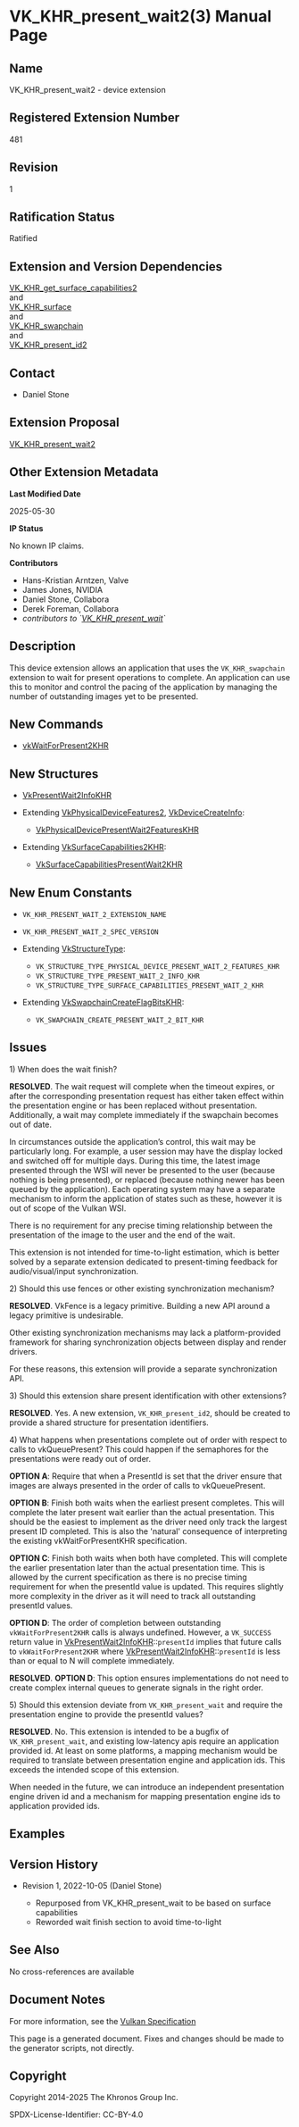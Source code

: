 # VK\_KHR\_present\_wait2(3) Manual Page

## Name

VK\_KHR\_present\_wait2 - device extension



## [](#_registered_extension_number)Registered Extension Number

481

## [](#_revision)Revision

1

## [](#_ratification_status)Ratification Status

Ratified

## [](#_extension_and_version_dependencies)Extension and Version Dependencies

[VK\_KHR\_get\_surface\_capabilities2](https://registry.khronos.org/vulkan/specs/latest/man/html/VK_KHR_get_surface_capabilities2.html)  
and  
[VK\_KHR\_surface](https://registry.khronos.org/vulkan/specs/latest/man/html/VK_KHR_surface.html)  
and  
[VK\_KHR\_swapchain](https://registry.khronos.org/vulkan/specs/latest/man/html/VK_KHR_swapchain.html)  
and  
[VK\_KHR\_present\_id2](https://registry.khronos.org/vulkan/specs/latest/man/html/VK_KHR_present_id2.html)

## [](#_contact)Contact

- Daniel Stone

## [](#_extension_proposal)Extension Proposal

[VK\_KHR\_present\_wait2](https://github.com/KhronosGroup/Vulkan-Docs/tree/main/proposals/VK_KHR_present_wait2.adoc)

## [](#_other_extension_metadata)Other Extension Metadata

**Last Modified Date**

2025-05-30

**IP Status**

No known IP claims.

**Contributors**

- Hans-Kristian Arntzen, Valve
- James Jones, NVIDIA
- Daniel Stone, Collabora
- Derek Foreman, Collabora
- *contributors to \`[VK\_KHR\_present\_wait](https://registry.khronos.org/vulkan/specs/latest/man/html/VK_KHR_present_wait.html)\`*

## [](#_description)Description

This device extension allows an application that uses the `VK_KHR_swapchain` extension to wait for present operations to complete. An application can use this to monitor and control the pacing of the application by managing the number of outstanding images yet to be presented.

## [](#_new_commands)New Commands

- [vkWaitForPresent2KHR](https://registry.khronos.org/vulkan/specs/latest/man/html/vkWaitForPresent2KHR.html)

## [](#_new_structures)New Structures

- [VkPresentWait2InfoKHR](https://registry.khronos.org/vulkan/specs/latest/man/html/VkPresentWait2InfoKHR.html)
- Extending [VkPhysicalDeviceFeatures2](https://registry.khronos.org/vulkan/specs/latest/man/html/VkPhysicalDeviceFeatures2.html), [VkDeviceCreateInfo](https://registry.khronos.org/vulkan/specs/latest/man/html/VkDeviceCreateInfo.html):
  
  - [VkPhysicalDevicePresentWait2FeaturesKHR](https://registry.khronos.org/vulkan/specs/latest/man/html/VkPhysicalDevicePresentWait2FeaturesKHR.html)
- Extending [VkSurfaceCapabilities2KHR](https://registry.khronos.org/vulkan/specs/latest/man/html/VkSurfaceCapabilities2KHR.html):
  
  - [VkSurfaceCapabilitiesPresentWait2KHR](https://registry.khronos.org/vulkan/specs/latest/man/html/VkSurfaceCapabilitiesPresentWait2KHR.html)

## [](#_new_enum_constants)New Enum Constants

- `VK_KHR_PRESENT_WAIT_2_EXTENSION_NAME`
- `VK_KHR_PRESENT_WAIT_2_SPEC_VERSION`
- Extending [VkStructureType](https://registry.khronos.org/vulkan/specs/latest/man/html/VkStructureType.html):
  
  - `VK_STRUCTURE_TYPE_PHYSICAL_DEVICE_PRESENT_WAIT_2_FEATURES_KHR`
  - `VK_STRUCTURE_TYPE_PRESENT_WAIT_2_INFO_KHR`
  - `VK_STRUCTURE_TYPE_SURFACE_CAPABILITIES_PRESENT_WAIT_2_KHR`
- Extending [VkSwapchainCreateFlagBitsKHR](https://registry.khronos.org/vulkan/specs/latest/man/html/VkSwapchainCreateFlagBitsKHR.html):
  
  - `VK_SWAPCHAIN_CREATE_PRESENT_WAIT_2_BIT_KHR`

## [](#_issues)Issues

1\) When does the wait finish?

**RESOLVED**. The wait request will complete when the timeout expires, or after the corresponding presentation request has either taken effect within the presentation engine or has been replaced without presentation. Additionally, a wait may complete immediately if the swapchain becomes out of date.

In circumstances outside the application’s control, this wait may be particularly long. For example, a user session may have the display locked and switched off for multiple days. During this time, the latest image presented through the WSI will never be presented to the user (because nothing is being presented), or replaced (because nothing newer has been queued by the application). Each operating system may have a separate mechanism to inform the application of states such as these, however it is out of scope of the Vulkan WSI.

There is no requirement for any precise timing relationship between the presentation of the image to the user and the end of the wait.

This extension is not intended for time-to-light estimation, which is better solved by a separate extension dedicated to present-timing feedback for audio/visual/input synchronization.

2\) Should this use fences or other existing synchronization mechanism?

**RESOLVED**. VkFence is a legacy primitive. Building a new API around a legacy primitive is undesirable.

Other existing synchronization mechanisms may lack a platform-provided framework for sharing synchronization objects between display and render drivers.

For these reasons, this extension will provide a separate synchronization API.

3\) Should this extension share present identification with other extensions?

**RESOLVED**. Yes. A new extension, `VK_KHR_present_id2`, should be created to provide a shared structure for presentation identifiers.

4\) What happens when presentations complete out of order with respect to calls to vkQueuePresent? This could happen if the semaphores for the presentations were ready out of order.

**OPTION A**: Require that when a PresentId is set that the driver ensure that images are always presented in the order of calls to vkQueuePresent.

**OPTION B**: Finish both waits when the earliest present completes. This will complete the later present wait earlier than the actual presentation. This should be the easiest to implement as the driver need only track the largest present ID completed. This is also the 'natural' consequence of interpreting the existing vkWaitForPresentKHR specification.

**OPTION C**: Finish both waits when both have completed. This will complete the earlier presentation later than the actual presentation time. This is allowed by the current specification as there is no precise timing requirement for when the presentId value is updated. This requires slightly more complexity in the driver as it will need to track all outstanding presentId values.

**OPTION D**: The order of completion between outstanding `vkWaitForPresent2KHR` calls is always undefined. However, a `VK_SUCCESS` return value in [VkPresentWait2InfoKHR](https://registry.khronos.org/vulkan/specs/latest/man/html/VkPresentWait2InfoKHR.html)::`presentId` implies that future calls to `vkWaitForPresent2KHR` where [VkPresentWait2InfoKHR](https://registry.khronos.org/vulkan/specs/latest/man/html/VkPresentWait2InfoKHR.html)::`presentId` is less than or equal to N will complete immediately.

**RESOLVED**. **OPTION D**: This option ensures implementations do not need to create complex internal queues to generate signals in the right order.

5\) Should this extension deviate from `VK_KHR_present_wait` and require the presentation engine to provide the presentId values?

**RESOLVED**. No. This extension is intended to be a bugfix of `VK_KHR_present_wait`, and existing low-latency apis require an application provided id. At least on some platforms, a mapping mechanism would be required to translate between presentation engine and application ids. This exceeds the intended scope of this extension.

When needed in the future, we can introduce an independent presentation engine driven id and a mechanism for mapping presentation engine ids to application provided ids.

## [](#_examples)Examples

## [](#_version_history)Version History

- Revision 1, 2022-10-05 (Daniel Stone)
  
  - Repurposed from VK\_KHR\_present\_wait to be based on surface capabilities
  - Reworded wait finish section to avoid time-to-light

## [](#_see_also)See Also

No cross-references are available

## [](#_document_notes)Document Notes

For more information, see the [Vulkan Specification](https://registry.khronos.org/vulkan/specs/latest/html/vkspec.html#VK_KHR_present_wait2)

This page is a generated document. Fixes and changes should be made to the generator scripts, not directly.

## [](#_copyright)Copyright

Copyright 2014-2025 The Khronos Group Inc.

SPDX-License-Identifier: CC-BY-4.0